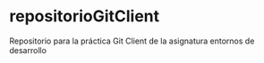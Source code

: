 # repositorioGitClient
Repositorio para la práctica Git Client de la asignatura entornos de desarrollo

